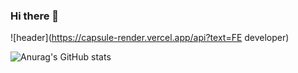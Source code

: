 ### Hi there 👋

![header](https://capsule-render.vercel.app/api?text=FE developer)


![Anurag's GitHub stats](https://github-readme-stats.vercel.app/api?username=soyoung008t&theme=highcontrast&show_icons=true)
